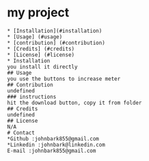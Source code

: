# my project
    * [Installation](#installation)
    * [Usage] (#usage)
    * [contribution] (#contribution)
    * [Credits] (#credits)
    * [License] (#license)
    * Installation
    you install it directly
    ## Usage
    you use the buttons to increase meter
    ## Contribution
    undefined
    ### instructions
    hit the download button, copy it from folder
    ## Credits
    undefined
    ## License
    N/A
    # Contact
    *Github :johnbark855@gmail.com
    *Linkedin :johnbark@linkedin.com
    E-mail :johnbark855@gmail.com